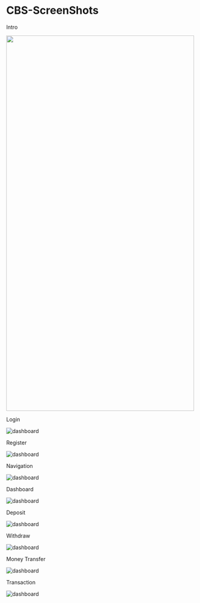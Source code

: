 # CBS-ScreenShots
Intro

<img src="https://github.com/Shobhith45/CBS-ScreenShots/blob/main/intro.png" width = 500 height = 1000>

Login

![dashboard](https://github.com/Shobhith45/CBS-ScreenShots/blob/main/login.png)

Register

![dashboard](https://github.com/Shobhith45/CBS-ScreenShots/blob/main/register.png)

Navigation

![dashboard](https://github.com/Shobhith45/CBS-ScreenShots/blob/main/navigation.png)

Dashboard

![dashboard](https://github.com/Shobhith45/CBS-ScreenShots/blob/main/dashboard.png)

Deposit

![dashboard](https://github.com/Shobhith45/CBS-ScreenShots/blob/main/deposit.png)

Withdraw

![dashboard](https://github.com/Shobhith45/CBS-ScreenShots/blob/main/withdraw.png)

Money Transfer

![dashboard](https://github.com/Shobhith45/CBS-ScreenShots/blob/main/money_transfer.png)

Transaction

![dashboard](https://github.com/Shobhith45/CBS-ScreenShots/blob/main/transaction.png)

